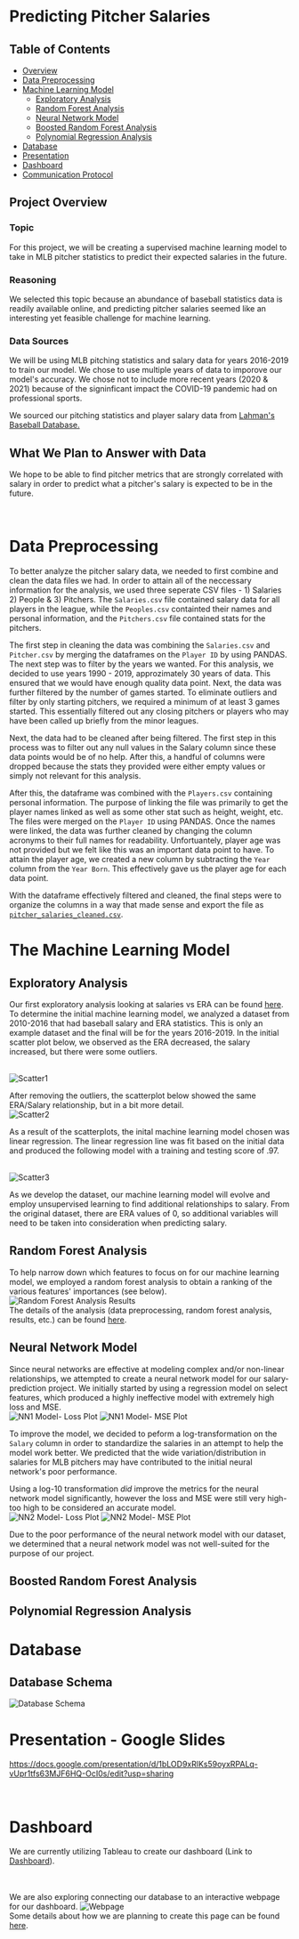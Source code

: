# Predicting Pitcher Salaries

## Table of Contents
- [Overview](https://github.com/Jenny16x/TeamSix#project-overview)
- [Data Preprocessing](https://github.com/Jenny16x/TeamSix#data-preprocessing)
- [Machine Learning Model](https://github.com/Jenny16x/TeamSix#the-machine-learning-model)
    - [Exploratory Analysis](https://github.com/Jenny16x/TeamSix#exploratory-analysis)
    - [Random Forest Analysis](https://github.com/Jenny16x/TeamSix#random-forest-analysis)
    - [Neural Network Model](https://github.com/Jenny16x/TeamSix#neural-network-model)
    - [Boosted Random Forest Analysis](https://github.com/Jenny16x/TeamSix#boosted-random-forest-analysis)
    - [Polynomial Regression Analysis](https://github.com/Jenny16x/TeamSix#polynomial-regression-analysis)
- [Database](https://github.com/Jenny16x/TeamSix#database)
- [Presentation](https://github.com/Jenny16x/TeamSix#presentation---google-slides)
- [Dashboard](https://github.com/Jenny16x/TeamSix#dashboard)
- [Communication Protocol](https://github.com/Jenny16x/TeamSix#communication-protocol)


## Project Overview

### Topic
For this project, we will be creating a supervised machine learning model to take in MLB pitcher statistics to predict their expected salaries in the future.
<br>

### Reasoning
We selected this topic because an abundance of baseball statistics data is readily available online, and predicting pitcher salaries seemed like an interesting yet feasible challenge for machine learning.
<br>

### Data Sources
We will be using MLB pitching statistics and salary data for years 2016-2019 to train our model. We chose to use multiple years of data to imporove our model's accuracy. We chose not to include more recent years (2020 & 2021) because of the signinficant impact the COVID-19 pandemic had on professional sports. 

We sourced our pitching statistics and player salary data from [Lahman's Baseball Database.](http://www.seanlahman.com/baseball-archive/statistics/)
<br>


## What We Plan to Answer with Data
We hope to be able to find pitcher metrics that are strongly correlated with salary in order to predict what a pitcher's salary is expected to be in the future.

<br>

# Data Preprocessing
To better analyze the pitcher salary data, we needed to first combine and clean the data files we had. In order to attain all of the neccessary information for the analysis, we used three seperate CSV files - 1) Salaries 2) People & 3) Pitchers. The `Salaries.csv` file contained salary data for all players in the league, while the `Peoples.csv` containted their names and personal information, and the `Pitchers.csv` file contained stats for the pitchers. 

The first step in cleaning the data was combining the `Salaries.csv` and `Pitcher.csv` by merging the dataframes on the `Player ID` by using PANDAS. The next step was to filter by the years we wanted. For this analysis, we decided to use years 1990 - 2019, approzimately 30 years of data. This ensured that we would have enough quality data point. Next, the data was further filtered by the number of games started. To eliminate outliers and filter by only starting pitchers, we required a minimum of at least 3 games started. This essentially filtered out any closing pitchers or players who may have been called up briefly from the minor leagues. 

Next, the data had to be cleaned after being filtered. The first step in this process was to filter out any null values in the Salary column since these data points would be of no help. After this, a handful of columns were dropped because the stats they provided were either empty values or simply not relevant for this analysis. 

After this, the dataframe was combined with the `Players.csv` containing personal information. The purpose of linking the file was primarily to get the player names linked as well as some other stat such as height, weight, etc. The files were merged on the `Player ID` using PANDAS. Once the names were linked, the data was further cleaned by changing the column acronyms to their full names for readability. Unfortuantely, player age was not provided but we felt like this was an important data point to have. To attain the player age, we created a new column by subtracting the `Year` column from the `Year Born`. This effectively gave us the player age for each data point. 

With the dataframe effectively filtered and cleaned, the final steps were to organize the columns in a way that made sense and export the file as [`pitcher_salaries_cleaned.csv`](./data-cleaning/pitcher_salaries_cleaned.csv).

# The Machine Learning Model

## Exploratory Analysis
Our first exploratory analysis looking at salaries vs ERA can be found [here](./Segment-1/Segment_1_ML_Model.ipynb).
<br>
To determine the initial machine learning model, we analyzed a dataset from 2010-2016 that had baseball salary and ERA statistics.  This is only an example dataset and the final will be for the years 2016-2019.  In the initial scatter plot below, we observed as the ERA decreased, the salary increased, but there were some outliers.  

<br>![Scatter1](https://user-images.githubusercontent.com/90434559/152698416-0c15916f-dac5-4df8-b14e-93984f212fbb.png)

After removing the outliers, the scatterplot below showed the same ERA/Salary relationship, but in a bit more detail.
<br>![Scatter2](https://user-images.githubusercontent.com/90434559/152698454-d6965103-6256-4cd9-8537-8c6c7b2fb4a8.png)

As a result of the scatterplots, the inital machine learning model chosen was linear regression.  The linear regression line was fit based on the initial data and produced the following model with a training and testing score of .97.

<br>![Scatter3](https://user-images.githubusercontent.com/90434559/152698530-19d303e3-d4d3-4d0c-ab86-efdec46c7529.png)

As we develop the dataset, our machine learning model will evolve and employ unsupervised learning to find additional relationships to salary.  From the original dataset, there are ERA values of 0, so additional variables will need to be taken into consideration when predicting salary.  

## Random Forest Analysis
To help narrow down which features to focus on for our machine learning model, we employed a random forest analysis to obtain a ranking of the various features' importances (see below).
<br>![Random Forest Analysis Results](./random-forest-analysis/images/feature-importances_df.png)
<br>
The details of the analysis (data preprocessing, random forest analysis, results, etc.) can be found [here](./random-forest-analysis/README_random-forest.md).

## Neural Network Model
Since neural networks are effective at modeling complex and/or non-linear relationships, we attempted to create a neural network model for our salary-prediction project. We initially started by using a regression model on select features, which produced a highly ineffective model with extremely high loss and MSE.<br>
![NN1 Model- Loss Plot](https://raw.githubusercontent.com/Jenny16x/TeamSix/alyssa/neural-network/images/NN1-loss.png)
![NN1 Model- MSE Plot](https://raw.githubusercontent.com/Jenny16x/TeamSix/alyssa/neural-network/images/NN1-MSE.png)<br>

To improve the model, we decided to peform a log-transformation on the `Salary` column in order to standardize the salaries in an attempt to help the model work better. We predicted that the wide variation/distribution in salaries for MLB pitchers may have contributed to the initial neural network's poor performance.<br>

Using a log-10 transformation *did* improve the metrics for the neural network model significantly, however the loss and MSE were still very high- too high to be considered an accurate model.<br>
![NN2 Model- Loss Plot](https://raw.githubusercontent.com/Jenny16x/TeamSix/alyssa/neural-network/images/NN2-loss.png)
![NN2 Model- MSE Plot](https://raw.githubusercontent.com/Jenny16x/TeamSix/alyssa/neural-network/images/NN2-MSE.png)<br>

Due to the poor performance of the neural network model with our dataset, we determined that a neural network model was not well-suited for the purpose of our project.


## Boosted Random Forest Analysis

## Polynomial Regression Analysis

# Database
## Database Schema
![Database Schema](https://raw.githubusercontent.com/Jenny16x/TeamSix/Jason/Pitcher_Salaries_ERD.png)

# Presentation - Google Slides
https://docs.google.com/presentation/d/1bLOD9xRlKs59oyxRPALq-vUpr1tfs63MJF6HQ-OcI0s/edit?usp=sharing

<br>

# Dashboard
We are currently utilizing Tableau to create our dashboard (Link to [Dashboard](https://public.tableau.com/app/profile/dan.jones7483/viz/MoneyBall2_0/AvgSalaryHeight)).

<br><br>
We are also exploring connecting our database to an interactive webpage for our dashboard.
![Webpage](./images/webpage_screenshot.png)
<br>Some details about how we are planning to create this page can be found [here](https://github.com/Jenny16x/TeamSix/blob/jenny/Jennys_README.md#the-original-structure-vs-teamsix-modified-structure).



